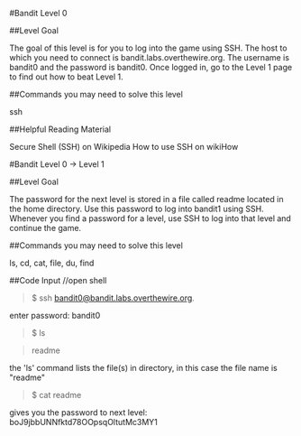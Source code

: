 #Bandit Level 0

##Level Goal

The goal of this level is for you to log into the game using SSH. The host to which you need to connect is bandit.labs.overthewire.org. The username is bandit0 and the password is bandit0. Once logged in, go to the Level 1 page to find out how to beat Level 1.

##Commands you may need to solve this level

ssh

##Helpful Reading Material

Secure Shell (SSH) on Wikipedia
How to use SSH on wikiHow

#Bandit Level 0 → Level 1

##Level Goal

The password for the next level is stored in a file called readme located in the home directory. Use this password to log into bandit1 using SSH. Whenever you find a password for a level, use SSH to log into that level and continue the game.

##Commands you may need to solve this level

ls, cd, cat, file, du, find

##Code Input
//open shell 
>$ ssh bandit0@bandit.labs.overthewire.org. 
 
enter password: bandit0 
>$ ls
  
  >readme
  
the 'ls' command lists the file(s) in directory, in this case the file name is "readme"

>$ cat readme 

gives you the password to next level: boJ9jbbUNNfktd78OOpsqOltutMc3MY1
